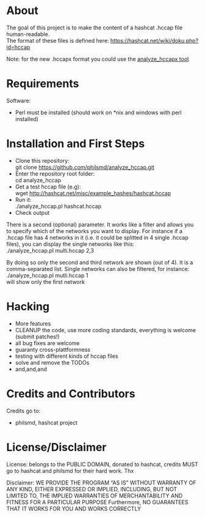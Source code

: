 # About

The goal of this project is to make the content of a hashcat .hccap file human-readable.  
The format of these files is defined here: https://hashcat.net/wiki/doku.php?id=hccap  
  
Note: for the new .hccapx format you could use the [analyze_hccapx tool](https://github.com/philsmd/analyze_hccapx/)  
  
# Requirements

Software:  
- Perl must be installed (should work on *nix and windows with perl installed)


# Installation and First Steps

* Clone this repository:  
    git clone https://github.com/philsmd/analyze_hccap.git  
* Enter the repository root folder:  
    cd analyze_hccap
* Get a test hccap file (e.g):  
    wget http://hashcat.net/misc/example_hashes/hashcat.hccap
* Run it:  
    ./analyze_hccap.pl hashcat.hccap
* Check output

There is a second (optional) parameter. It works like a filter and allows you to specify
which of the networks you want to display.
For instance if a .hccap file has 4 networks in it (i.e. it could be splitted in 4 single
.hccap files), you can display the single networks like this:  
  ./analyze_hccap.pl multi.hccap 2,3  
  

By doing so only the second and third network are shown (out of 4).
It is a comma-separated list. Single networks can also be filtered, for instance:    
  ./analyze_hccap.pl mutli.hccap 1  
will show only the first network
 
# Hacking

* More features
* CLEANUP the code, use more coding standards, everything is welcome (submit patches!)
* all bug fixes are welcome
* guaranty cross-plattformness
* testing with different kinds of hccap files
* solve and remove the TODOs
* and,and,and

# Credits and Contributors 
Credits go to:  
  
* philsmd, hashcat project

# License/Disclaimer

License: belongs to the PUBLIC DOMAIN, donated to hashcat, credits MUST go to hashcat and philsmd for their hard work. Thx  
  
Disclaimer: WE PROVIDE THE PROGRAM “AS IS” WITHOUT WARRANTY OF ANY KIND, EITHER EXPRESSED OR IMPLIED, INCLUDING, BUT NOT LIMITED TO, THE IMPLIED WARRANTIES OF MERCHANTABILITY AND FITNESS FOR A PARTICULAR PURPOSE Furthermore, NO GUARANTEES THAT IT WORKS FOR YOU AND WORKS CORRECTLY
